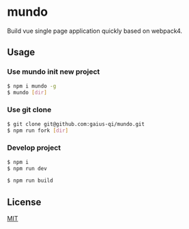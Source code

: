 # mundo
Build vue single page application quickly based on webpack4.

## Usage

### Use mundo init new project

```bash
$ npm i mundo -g
$ mundo [dir]
```

### Use git clone

```bash
$ git clone git@github.com:gaius-qi/mundo.git
$ npm run fork [dir]
```

### Develop project

```bash
$ npm i
$ npm run dev

$ npm run build
```

## License

[MIT](http://opensource.org/licenses/MIT)
